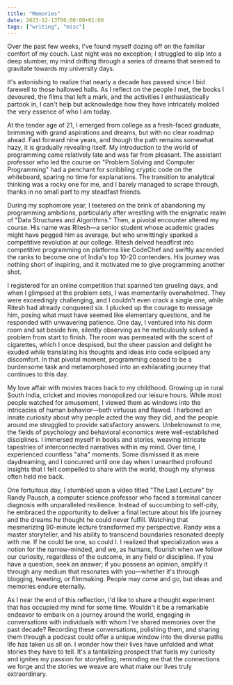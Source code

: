 ```yaml
---
title: "Memories"
date: 2023-12-13T06:00:00+01:00
tags: ["writing", "misc"]
---
```


Over the past few weeks, I've found myself dozing off on the familiar comfort of my couch. Last night was no exception; I struggled to slip into a deep slumber, my mind drifting through a series of dreams that seemed to gravitate towards my university days.

It's astonishing to realize that nearly a decade has passed since I bid farewell to those hallowed halls. As I reflect on the people I met, the books I devoured, the films that left a mark, and the activities I enthusiastically partook in, I can't help but acknowledge how they have intricately molded the very essence of who I am today.

At the tender age of 21, I emerged from college as a fresh-faced graduate, brimming with grand aspirations and dreams, but with no clear roadmap ahead. Fast forward nine years, and though the path remains somewhat hazy, it is gradually revealing itself. My introduction to the world of programming came relatively late and was far from pleasant. The assistant professor who led the course on "Problem Solving and Computer Programming" had a penchant for scribbling cryptic code on the whiteboard, sparing no time for explanations. The transition to analytical thinking was a rocky one for me, and I barely managed to scrape through, thanks in no small part to my steadfast friends.

During my sophomore year, I teetered on the brink of abandoning my programming ambitions, particularly after wrestling with the enigmatic realm of "Data Structures and Algorithms." Then, a pivotal encounter altered my course. His name was Ritesh—a senior student whose academic grades might have pegged him as average, but who unwittingly sparked a competitive revolution at our college. Ritesh delved headfirst into competitive programming on platforms like CodeChef and swiftly ascended the ranks to become one of India's top 10-20 contenders. His journey was nothing short of inspiring, and it motivated me to give programming another shot.

I registered for an online competition that spanned ten grueling days, and when I glimpsed at the problem sets, I was momentarily overwhelmed. They were exceedingly challenging, and I couldn't even crack a single one, while Ritesh had already conquered six. I plucked up the courage to message him, posing what must have seemed like elementary questions, and he responded with unwavering patience. One day, I ventured into his dorm room and sat beside him, silently observing as he meticulously solved a problem from start to finish. The room was permeated with the scent of cigarettes, which I once despised, but the sheer passion and delight he exuded while translating his thoughts and ideas into code eclipsed any discomfort. In that pivotal moment, programming ceased to be a burdensome task and metamorphosed into an exhilarating journey that continues to this day.

My love affair with movies traces back to my childhood. Growing up in rural South India, cricket and movies monopolized our leisure hours. While most people watched for amusement, I viewed them as windows into the intricacies of human behavior—both virtuous and flawed. I harbored an innate curiosity about why people acted the way they did, and the people around me struggled to provide satisfactory answers. Unbeknownst to me, the fields of psychology and behavioral economics were well-established disciplines. I immersed myself in books and stories, weaving intricate tapestries of interconnected narratives within my mind. Over time, I experienced countless "aha" moments. Some dismissed it as mere daydreaming, and I concurred until one day when I unearthed profound insights that I felt compelled to share with the world, though my shyness often held me back.

One fortuitous day, I stumbled upon a video titled "The Last Lecture" by Randy Pausch, a computer science professor who faced a terminal cancer diagnosis with unparalleled resilience. Instead of succumbing to self-pity, he embraced the opportunity to deliver a final lecture about his life journey and the dreams he thought he could never fulfill. Watching that mesmerizing 90-minute lecture transformed my perspective. Randy was a master storyteller, and his ability to transcend boundaries resonated deeply with me. If he could be one, so could I. I realized that specialization was a notion for the narrow-minded, and we, as humans, flourish when we follow our curiosity, regardless of the outcome, in any field or discipline. If you have a question, seek an answer; if you possess an opinion, amplify it through any medium that resonates with you—whether it's through blogging, tweeting, or filmmaking. People may come and go, but ideas and memories endure eternally.

As I near the end of this reflection, I'd like to share a thought experiment that has occupied my mind for some time. Wouldn't it be a remarkable endeavor to embark on a journey around the world, engaging in conversations with individuals with whom I've shared memories over the past decade? Recording these conversations, polishing them, and sharing them through a podcast could offer a unique window into the diverse paths life has taken us all on. I wonder how their lives have unfolded and what stories they have to tell. It's a tantalizing prospect that fuels my curiosity and ignites my passion for storytelling, reminding me that the connections we forge and the stories we weave are what make our lives truly extraordinary.
